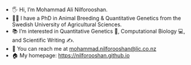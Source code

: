 - :raised_hand_with_fingers_splayed: Hi, I’m Mohammad Ali Nilforooshan.
- :man_student: I have a PhD in Animal Breeding & Quantitative Genetics from the Swedish University of Agricultural Sciences.
- :books: I’m interested in Quantitative Genetics :dna:, Computational Biology :computer:, and Scientific Writing :writing_hand:.
- :email: You can reach me at <mohammad.nilforooshan@lic.co.nz>
- :house: My homepage: https://nilforooshan.github.io

<!---
nilforooshan/nilforooshan is a ✨ special ✨ repository because its `README.md` (this file) appears on your GitHub profile.
You can click the Preview link to take a look at your changes.
--->

